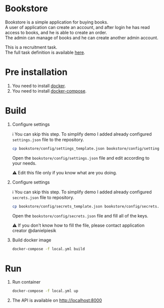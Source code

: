 # Bookstore

Bookstore is a simple application for buying books.  
A user of application can create an account, and after login he has read access to books, and he is able to create an order.  
The admin can manage of books and he can create another admin account.


This is a recruitment task.  
The full task definition is available [here](doc/task.pdf).



# Pre installation

1. You need to install [docker](https://docs.docker.com/install/linux/docker-ce/ubuntu/).
1. You need to install [docker-compose](https://docs.docker.com/compose/install/).



# Build

1. Configure settings

    :information_source: You can skip this step. To simplify demo I added already configured `settings.json` file to the repository.

    ```sh
    cp bookstore/config/settings_template.json bookstore/config/settings.json
    ```

    Open the `bookstore/config/settings.json` file and edit according to your needs.

    :warning: Edit this file only if you know what are you doing.

1. Configure settings

    :information_source: You can skip this step. To simplify demo I added already configured `secrets.json` file to repository.

    ```sh
    cp bookstore/config/secrets_template.json bookstore/config/secrets.json
    ```

    Open the `bookstore/config/secrets.json` file and fill all of the keys.

    :warning: If you don't know how to fill the file, please contact application creator @danielpiesik

1. Build docker image
    ```sh
    docker-compose -f local.yml build
    ```



# Run

1. Run container

    ```sh
    docker-compose -f local.yml up
    ```

1. The API is available on [http://localhost:8000](http://localhost:8000)
